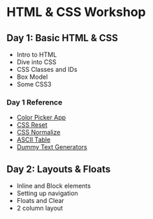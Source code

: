 # HTML & CSS Workshop

## Day 1: Basic HTML & CSS

- Intro to HTML
- Dive into CSS
- CSS Classes and IDs
- Box Model 
- Some CSS3

### Day 1 Reference
- <a href="http://color.hailpixel.com/#388EA8,349D91,C44F67,C89E5B,C77A57,577CC7,D071C2,">Color Picker App</a>
- <a href="http://meyerweb.com/eric/tools/css/reset/">CSS Reset</a>
- <a href="http://necolas.github.com/normalize.css/">CSS Normalize</a>
- <a href="https://www.google.com.au/search?q=ascii+table&aq=0&oq=asci+&aqs=chrome.1.57j0l3j62l2.3535j0&sourceid=chrome&ie=UTF-8">ASCII Table</a>
- <a href="http://designshack.net/articles/inspiration/30-useful-and-hilarious-lorem-ipsum-generators/">Dummy Text Generators</a>

## Day 2: Layouts & Floats

- Inline and Block elements
- Setting up navigation
- Floats and Clear
- 2 column layout